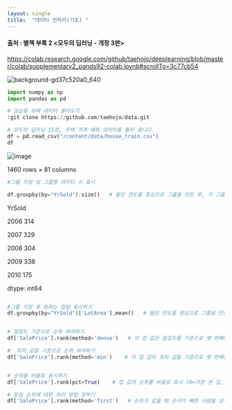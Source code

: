 ```yaml
---
layout: single
title:  "데이터 전처리(기초) "
---
```



#### 출처 : 별책 부록 2 <모두의 딥러닝 - 개정 3판>

https://colab.research.google.com/github/taehojo/deeplearning/blob/master/colab/supplementary2_pands92-colab.ipynb#scrollTo=3c77cb54

![background-gd37c520a0_640](https://github.com/jasminherb/jasminherb.github.io/assets/133365586/14ecef37-0232-4fb9-bb09-b7a4e089e02f)


```python
import numpy as np
import pandas as pd

# 실습을 위해 데이터 불러오기
!git clone https://github.com/taehojo/data.git 

# 모두의 딥러닝 15장, 주택 가격 예측 데이터를 불러 옵니다.
df = pd.read_csv("/content/data/house_train.csv")
df
```
![image](https://github.com/jasminherb/jasminherb.github.io/assets/133365586/b84882f6-28a7-422f-9550-92c05c6a0e2e)

1460 rows × 81 columns




```python
#그룹 지정 및 그룹별 데이터 수 표시

df.groupby(by="YrSold").size()   # 팔린 연도를 중심으로 그룹을 만든 후, 각 그룹별 수를 표시


```

YrSold

2006    314

2007    329

2008    304

2009    338

2010    175

dtype: int64


```python

#그룹 지정 후 원하는 컬럼 표시하기 
df.groupby(by="YrSold")['LotArea'].mean()   # 팔린 연도를 중심으로 그룹을 만들 후, 각 그룹별 주차장의 넓이를 표시. 

```


```python

# 밀집도 기준으로 순위 부여하기 
df['SalePrice'].rank(method='dense')   # 각 집 값은 밀집도를 기준으로 몇 번째인가

```

```python
#  최저 값을 기준으로 순위 부여하기
df['SalePrice'].rank(method='min')    # 각 집 값이 최저 값을 기준으로 몇 번째인가
```


```python

# 순위를 비율로 표시하기  
df['SalePrice'].rank(pct=True)    # 집 값의 순위를 비율로 표시 (0=가장 싼 집, 1=가장 비싼 집)

```



```python
# 동일 순위에 대한 처리 방법 정하기 
df['SalePrice'].rank(method='first')   # 순위가 같을 때 순서가 빠른 사람을 상위로 처리하기


```

```python



```



```python



```



```python



```



```python



```



```python



```


```python



```



```python



```



